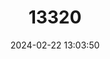 ---
title: "13320"
category: "Microcavia niata"
draft: false
date: 2024-02-22 13:03:50
languages:
  English: ["Andean Mountain Cavy"]
---